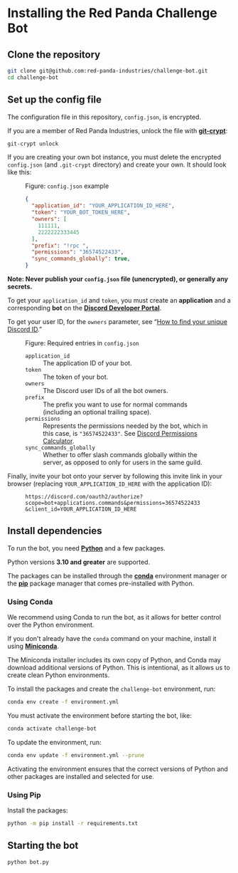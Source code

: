 # Installing the Red Panda Challenge Bot

## Clone the repository


```bash
git clone git@github.com:red-panda-industries/challenge-bot.git
cd challenge-bot
```

## Set up the config file


The configuration file in this repository, `config.json`, is encrypted.

If you are a member of Red Panda Industries, unlock the file with **[git-crypt](https://www.agwa.name/projects/git-crypt/)**:

```bash
git-crypt unlock
```

If you are creating your own bot instance, you must delete the encrypted `config.json` (and `.git-crypt` directory) and create your own. It should look like this:

<figure>
<figcaption>

Figure: `config.json` example

</figcaption>

```json
{
  "application_id": "YOUR_APPLICATION_ID_HERE",
  "token": "YOUR_BOT_TOKEN_HERE",
  "owners": [
    111111,
    2222222333445
  ],
  "prefix": "!rpc ",
  "permissions": "36574522433",
  "sync_commands_globally": true,
}
```

</figure>

**Note: Never publish your `config.json` file (unencrypted), or generally any secrets.**

To get your `application_id` and `token`, you must create an **application** and a corresponding **bot** on the **[Discord Developer Portal](https://discord.com/developers/applications)**.

To get your user ID, for the `owners` parameter, see &ldquo;[How to find your unique Discord ID](http://web.archive.org/web/20230313045358/https://www.businessinsider.com/guides/tech/discord-id).&rdquo;

<figure>
<figcaption>

Figure: Required entries in `config.json`

</figcaption>
<dl>
<dt><code>application_id</code></dt>
<dd>The application ID of your bot.</dd>
<dt><code>token</code></dt>
<dd>The token of your bot.</dd>
<dt><code>owners</code></dt>
<dd>The Discord user IDs of all the bot owners.</dd>
<dt><code>prefix</code></dt>
<dd>The prefix you want to use for normal commands (including an optional trailing space).</dd>
<dt><code>permissions</code></dt>
<dd>Represents the permissions needed by the bot, which in this case, is <code>"36574522433"</code>. See <a href="https://discordapi.com/permissions.html">Discord Permissions Calculator</a>.</dd>
<dt><code>sync_commands_globally</code></dt>
<dd>Whether to offer slash commands globally within the server, as opposed to only for users in the same guild.</dd>
</dl>
</figure>

Finally, invite your bot onto your server by following this invite link in your browser (replacing `YOUR_APPLICATION_ID_HERE` with the application ID):

<!-- https://discord.com/oauth2/authorize?scope=bot+applications.commands&permissions=36574522433&client_id=YOUR_APPLICATION_ID_HERE -->

<figure>
<code>https:<span>//</span>discord.com/oauth2/authorize<wbr>?scope=bot+applications.commands<wbr>&permissions=36574522433<wbr>&client_id=YOUR_APPLICATION_ID_HERE</strong></code>
</figure>

## Install dependencies

To run the bot, you need **[Python](https://www.python.org/)** and a few packages.

Python versions **3.10 and&nbsp;greater** are supported.

The packages can be installed through the **[conda](https://docs.conda.io/en/latest/)** environment manager or the **[pip](https://pypi.org/project/pip/)** package manager that comes pre-installed with Python.

### Using Conda

We recommend using Conda to run the bot, as it allows for better control over the Python environment.

If you don't already have the `conda` command on your machine, install it using **[Miniconda](https://docs.conda.io/en/latest/miniconda.html)**.

The Miniconda installer includes its own copy of Python, and Conda may download additional versions of Python. This is intentional, as it allows us to create clean Python environments.

To install the packages and create the `challenge-bot` environment, run:

```bash
conda env create -f environment.yml
```

You must activate the environment before starting the bot, like:

```bash
conda activate challenge-bot
```

To update the environment, run:

```bash
conda env update -f environment.yml --prune
```

Activating the environment ensures that the correct versions of Python and other packages are installed and selected for use.

### Using Pip

Install the packages:

```bash
python -m pip install -r requirements.txt
```

## Starting the bot

```bash
python bot.py
```
